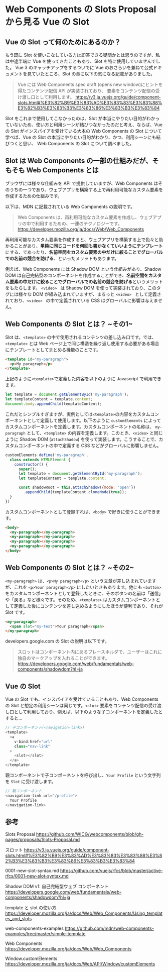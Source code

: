 # Web Components の Slots Proposal から見る Vue の Slot

## Vue の Slot って何のためにあるのか？
もう既に Slot を使いこなしている方は即答できる疑問かとは思うのですが、私は中途半端に Vue を使ってきたこともあり、Slot を特に使用していませんでした。
Vue 3 のキャッチアップをするついでに Vue のおさらいを兼ねて公式ドキュメントを見ていたところ、Slot の章に以下の気になる記載がありました。

> Vue には Web Components spec draft (opens new window)にヒントを得たコンテンツ配信 API が実装されており、 <slot> 要素をコンテンツ配信の受け渡し口として利用します。
https://v3.ja.vuejs.org/guide/component-slots.html#%E3%82%B9%E3%83%AD%E3%83%83%E3%83%88%E3%82%B3%E3%83%B3%E3%83%86%E3%83%B3%E3%83%84

Slot をこれまで使用してこなかったのは、Slot が本当にやりたい目的がわかっていないため、使い方と利用シーンが結びつなかったのだと考え、ならば、Vue の Slot がインスパイアを受けている大本の Web Components の Slot について学べば、Vue の Slot の本当にやりたい目的がわかり、かつ、利用シーンにも結びつくと思い、 Web Components の Slot について調べました。

## Slot は Web Components の一部の仕組みだが、そもそも Web Components とは
ブラウザには様々な仕組みを API で提供していますが、Web Components はそのうちの一つであり、ウェブアプリを構築する上で再利用可能なカスタム要素を作成するための仕組みです。

以下は、MDN に記載されている Web Components の説明です。
> Web Components は、再利用可能なカスタム要素を作成し、ウェブアプリの中で利用するための、一連のテクノロジーです。
https://developer.mozilla.org/ja/docs/Web/Web_Components

再利用可能なカスタム要素を作成すると、ウェブアプリを構築する上で色々と助かることがあり、**単純に同じコードを何回も書かなくていいようにテンプレート**にする、であったり、**名前空間をカスタム要素の中だけに絞ることでグローバルでの名前の競合を防げる**、といったメリットもあります。


例えば、Web Components には Shadow DOM という仕組みがあり、Shadow DOM は自己完結型のコンポーネントを作成することができ、**名前空間をカスタム要素の中だけに絞ることでグローバルでの名前の競合を防げる**というメリットをもたらします。
`<video> ` は  Shadow DOM を使って実装されており、このタグには様々な DOM が組み込まれていますが、まるっと `<video> ` として定義されており、`<video> ` の中で定義されている CSS はグローバルに影響は与えません。


## Web Components の Slot とは？ ~その1~

Slot は、`<template>` の中で使用されるコンテンツの差し込み口です。では、`<template>` とは Web ページ上で同じ構造を繰り返し使用する必要がある場合にテンプレートとしてまとめる機能のことです。

```html
<template id="my-paragraph">
  <p>My paragraph</p>
</template>
```

上記のように`<template>`で定義した内容を以下のように Javascript で利用できます。

```javascript
let template = document.getElementById('my-paragraph');
let templateContent = template.content;
document.body.appendChild(templateContent);
```

これだとシンプルすぎますが、実例としては`<template>`の内容をカスタムコンポーネントとして定義して使用します。以下のように `customElements` によってカスタムコンポーネントを定義します。カスタムコンポーネントの名称は、 `my-paragraph` として、`<template>` の内容を定義します。このとき、`<video>` と同じように Shadow DOM (`attachShadow`) を使って実装します。こうすることで、カスタムコンポーネントの中で定義する CSS などがグローバルに影響しません。

```javascript
customElements.define('my-paragraph',
  class extends HTMLElement {
    constructor() {
      super();
      let template = document.getElementById('my-paragraph');
      let templateContent = template.content;

      const shadowRoot = this.attachShadow({mode: 'open'})
        .appendChild(templateContent.cloneNode(true));
  }
})
```

カスタムコンポーネントとして登録すれば、`<body>` で好きに使うことができます。

```html
<body>
  <my-paragraph></my-paragraph>
  <my-paragraph></my-paragraph>
  <my-paragraph></my-paragraph>
  <my-paragraph></my-paragraph>
</body>
```

## Web Components の Slot とは？ ~その2~

`<my-paragraph>` は、`<p>My paragraph</p>` という文章が差し込まれていますが、これを `<p>Your paragraph</p>` にしたいときもあります。他にも `<button>` をカスタムコンポーネントとして登録したときに、そのボタンの名前は「送信」や「戻る」など様々です。そのため、`<template>` はカスタムコンポーネントとして定義した後にコンテンツを差し込めるようにしたほうが便利であり、それが Slot です。

```html
<my-paragraph>
  <span slot="my-text">Your paragraph</span>
</my-paragraph>
```

developers.google.com の Slot の説明は以下です。

> スロットはコンポーネント内にあるプレースホルダで、ユーザーはこれに独自のマークアップを入れることができます。
https://developers.google.com/web/fundamentals/web-components/shadowdom?hl=ja


## Vue の Slot

Vue の Slot でも、インスパイアを受けていることもあり、Web Components の Slot と想定の利用シーンは同じです。`<slot>` 要素をコンテンツ配信の受け渡し口として利用しており、例えば、以下のような子コンポーネントを定義したとすると...

```javascript
// 子コンポーネント(<navigation-link>)
<template>
  <a
    v-bind:href="url"
    class="nav-link"
  >
    <slot></slot>
  </a>
</template>
```

親コンポーネントで子コンポーネントを呼び出し、`Your Profile` という文字列を `Slot` に受け渡します。

```javascript
// 親コンポーネント
<navigation-link url="/profile">
  Your Profile
</navigation-link>
```

## 参考
Slots Proposal
https://github.com/WICG/webcomponents/blob/gh-pages/proposals/Slots-Proposal.md

スロット
https://v3.ja.vuejs.org/guide/component-slots.html#%E3%82%B9%E3%83%AD%E3%83%83%E3%83%88%E3%82%B3%E3%83%B3%E3%83%86%E3%83%B3%E3%83%84

0001-new-slot-syntax.md
https://github.com/vuejs/rfcs/blob/master/active-rfcs/0001-new-slot-syntax.md

Shadow DOM v1: 自己完結型ウェブ コンポーネント
https://developers.google.com/web/fundamentals/web-components/shadowdom?hl=ja

template と slot の使い方
https://developer.mozilla.org/ja/docs/Web/Web_Components/Using_templates_and_slots

web-components-examples
https://github.com/mdn/web-components-examples/tree/master/simple-template

Web Components
https://developer.mozilla.org/ja/docs/Web/Web_Components

Window.customElements
https://developer.mozilla.org/ja/docs/Web/API/Window/customElements

